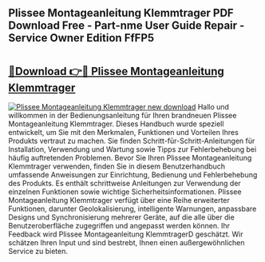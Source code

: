 ## Plissee Montageanleitung Klemmtrager PDF Download Free - Part-nme User Guide Repair - Service Owner Edition FfFP5

# <h2><a href="http://df8izo8.blite.top/?on=Plissee+Montageanleitung+Klemmtrager">🔗Download 👉🔴 Plissee Montageanleitung Klemmtrager</a></h2>

[![Plissee Montageanleitung Klemmtrager new download](https://i.imgur.com/lujVjoI.png)](http://df8izo8.blite.top/?on=Plissee+Montageanleitung+Klemmtrager)
Hallo und willkommen in der Bedienungsanleitung für Ihren brandneuen Plissee Montageanleitung Klemmtrager. Dieses Handbuch wurde speziell entwickelt, um Sie mit den Merkmalen, Funktionen und Vorteilen Ihres Produkts vertraut zu machen. Sie finden Schritt-für-Schritt-Anleitungen für Installation, Verwendung und Wartung sowie Tipps zur Fehlerbehebung bei häufig auftretenden Problemen. Bevor Sie Ihren Plissee Montageanleitung Klemmtrager verwenden, finden Sie in diesem Benutzerhandbuch umfassende Anweisungen zur Einrichtung, Bedienung und Fehlerbehebung des Produkts. Es enthält schrittweise Anleitungen zur Verwendung der einzelnen Funktionen sowie wichtige Sicherheitsinformationen. Plissee Montageanleitung Klemmtrager verfügt über eine Reihe erweiterter Funktionen, darunter Geolokalisierung, intelligente Warnungen, anpassbare Designs und Synchronisierung mehrerer Geräte, auf die alle über die Benutzeroberfläche zugegriffen und angepasst werden können. Ihr Feedback wird Plissee Montageanleitung KlemmtragerD geschätzt. Wir schätzen Ihren Input und sind bestrebt, Ihnen einen außergewöhnlichen Service zu bieten.
